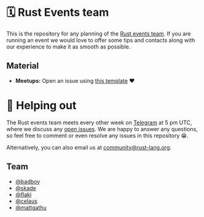 # 🗓 Rust Events team

This is the repository for any planning of the [Rust events team](https://github.com/rust-community/team#%EF%B8%8F-events). If you are running an event we would love to offer some tips and contacts along with our experience to make it as smooth as possible.

## Material

- **Meetups:** Open an issue using [this template](https://github.com/rust-community/events-team/issues/new?template=new_meetup.md) ❤️


# 🚀 Helping out

The Rust events team meets every other week on [Telegram](https://t.me/joinchat/EkKINhHCgZ9llzvPidOssA) at 5 pm UTC, where we discuss any [open issues](https://github.com/rust-community/events/issues). We are happy to answer any questions, so feel free to comment or even resolve any issues in this repository 😁.  

Alternatively, you can also email us at [community@rust-lang.org](mailto:community@rust-lang.org).

## Team

- [@badboy](https://github.com/badboy)
- [@skade](https://github.com/skade)
- [@flaki](https://github.com/flaki)
- [@celaus](https://github.com/celaus)
- [@mattgathu](https://github.com/mattgathu)